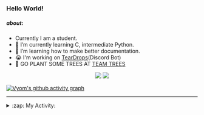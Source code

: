 ### Hello World!

##### about:
- Currently I am a student.
- 🌱 I’m currently learning C, intermediate Python.
- 🌱 I’m learning how to make better documentation.
- 😭 I'm working on [TearDrops](https://github.com/Vyvy-vi/TearDrops)(Discord Bot)
- 🌱 GO PLANT SOME TREES AT [TEAM TREES](https://teamtrees.org/)

<p align="center">
  <a href="https://twitter.com/Vyvy_viM"><img target="_blank" src="https://img.shields.io/badge/twitter%20@Vyvy_viM-0D95E8?style=for-the-badge&logo=twitter&logoColor=white"/></a> 
  <a href="https://vyvy-vi.github.io/portfolio"><img target="_blank" src="https://img.shields.io/badge/-I%27m_craving_for_open_source-green?style=for-the-badge&logo=github&logoColor=black"/></a> 
</p>

[![Vyom's github activity graph](https://activity-graph.herokuapp.com/graph?username=Vyvy-vi)](https://github.com/ashutosh00710/github-readme-activity-graph)

---
<details>
  <summary>:zap: My Activity:</summary>
  
<!--START_SECTION:waka-->
**I'm a Night 🦉** 

```text
🌞 Morning    38 commits     █░░░░░░░░░░░░░░░░░░░░░░░░   5.69% 
🌆 Daytime    217 commits    ████████░░░░░░░░░░░░░░░░░   32.49% 
🌃 Evening    246 commits    █████████░░░░░░░░░░░░░░░░   36.83% 
🌙 Night      167 commits    ██████░░░░░░░░░░░░░░░░░░░   25.0%

```
📅 **I'm Most Productive on Thursday** 

```text
Monday       97 commits     ███░░░░░░░░░░░░░░░░░░░░░░   14.52% 
Tuesday      88 commits     ███░░░░░░░░░░░░░░░░░░░░░░   13.17% 
Wednesday    131 commits    █████░░░░░░░░░░░░░░░░░░░░   19.61% 
Thursday     140 commits    █████░░░░░░░░░░░░░░░░░░░░   20.96% 
Friday       40 commits     █░░░░░░░░░░░░░░░░░░░░░░░░   5.99% 
Saturday     78 commits     ███░░░░░░░░░░░░░░░░░░░░░░   11.68% 
Sunday       94 commits     ███░░░░░░░░░░░░░░░░░░░░░░   14.07%

```


📊 **This Week I Spent My Time On** 

```text
🔥 Editors: 
Vim                      8 hrs 31 mins       █████████████████████████   100.0%

🐱‍💻 Projects: 
TheGame                  3 hrs 46 mins       ███████████░░░░░░░░░░░░░░   44.28% 
TEC-Discord-Automation   2 hrs 54 mins       ████████░░░░░░░░░░░░░░░░░   34.16% 
notion-api               1 hr 18 mins        ███░░░░░░░░░░░░░░░░░░░░░░   15.25% 
discourse-data           27 mins             █░░░░░░░░░░░░░░░░░░░░░░░░   5.31% 
Unknown Project          5 mins              ░░░░░░░░░░░░░░░░░░░░░░░░░   0.99%

```


<!--END_SECTION:waka-->
</details>
